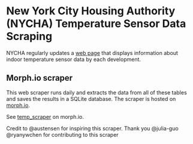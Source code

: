 # New York City Housing Authority (NYCHA) Temperature Sensor Data Scraping #

NYCHA regularly updates a [web page](https://my.nycha.info/PublicSite/Transparency/IndoorTemp) that displays information about indoor temperature sensor data by each development. 

## Morph.io scraper ##
This web scraper runs daily and extracts the data from all of these tables and saves the results in a SQLite database. The scraper is hosted on [morph.io](http://morph.io/).

See [temp_scraper](https://morph.io/ybchen00/temp_parser) on morph.io.


Credit to @austensen for inspiring this scraper.
Thank you @julia-guo @ryanywchen for contributing to this scraper

